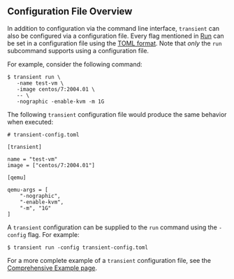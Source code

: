 ## Configuration File Overview

In addition to configuration via the command line interface, `transient`
can also be configured via a configuration file. Every flag mentioned in
[Run](../cli/run.md) can be set in a configuration file using the
[TOML format](https://github.com/toml-lang/toml). Note that _only_ the
`run` subcommand supports using a configuration file.

For example, consider the following command:

```
$ transient run \
   -name test-vm \
   -image centos/7:2004.01 \
   -- \
   -nographic -enable-kvm -m 1G
```

The following `transient` configuration file would produce the same behavior when
executed:

```
# transient-config.toml

[transient]

name = "test-vm"
image = ["centos/7:2004.01"]

[qemu]

qemu-args = [
    "-nographic",
    "-enable-kvm",
    "-m", "1G"
]
```

A `transient` configuration can be supplied to the `run` command using the
`-config` flag. For example:

```
$ transient run -config transient-config.toml
```

For a more complete example of a `transient` configuration file, see the
[Comprehensive Example page](./comprehensive-example.md).
